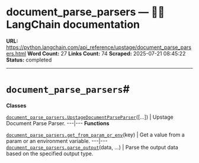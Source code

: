 # document_parse_parsers — 🦜🔗 LangChain  documentation

**URL:** https://python.langchain.com/api_reference/upstage/document_parse_parsers.html
**Word Count:** 27
**Links Count:** 74
**Scraped:** 2025-07-21 08:45:22
**Status:** completed

---

# `document_parse_parsers`\#

**Classes**

[`document_parse_parsers.UpstageDocumentParseParser`](https://python.langchain.com/api_reference/upstage/document_parse_parsers/langchain_upstage.document_parse_parsers.UpstageDocumentParseParser.html#langchain_upstage.document_parse_parsers.UpstageDocumentParseParser "langchain_upstage.document_parse_parsers.UpstageDocumentParseParser")\(\[...\]\) | Upstage Document Parse Parser.   ---|---      **Functions**

[`document_parse_parsers.get_from_param_or_env`](https://python.langchain.com/api_reference/upstage/document_parse_parsers/langchain_upstage.document_parse_parsers.get_from_param_or_env.html#langchain_upstage.document_parse_parsers.get_from_param_or_env "langchain_upstage.document_parse_parsers.get_from_param_or_env")\(key\) | Get a value from a param or an environment variable.   ---|---   [`document_parse_parsers.parse_output`](https://python.langchain.com/api_reference/upstage/document_parse_parsers/langchain_upstage.document_parse_parsers.parse_output.html#langchain_upstage.document_parse_parsers.parse_output "langchain_upstage.document_parse_parsers.parse_output")\(data, ...\) | Parse the output data based on the specified output type.